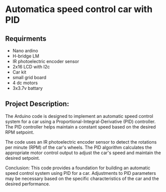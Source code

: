 # Automatica speed control car with PID

## Requirments
- Nano ardino
- H-bridge LM
- IR photoelectric encoder sensor
- 2x16 LCD with I2c
- Car kit
- small grid board
- 4 dc motors
- 3x3.7v battary
  
## Project Description:
The Arduino code is designed to implement an automatic speed control system for a car using a Proportional-Integral-Derivative (PID) controller. The PID controller helps maintain a constant speed based on the desired RPM setpoint.

The code uses an IR photoelectric encoder sensor to detect the rotations per minute (RPM) of the car's wheels. The PID algorithm calculates the appropriate motor control output to adjust the car's speed and maintain the desired setpoint.

Conclusion:
This code provides a foundation for building an automatic speed control system using PID for a car. Adjustments to PID parameters may be necessary based on the specific characteristics of the car and the desired performance.
